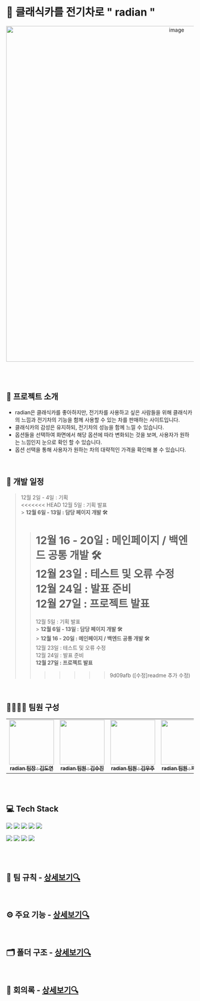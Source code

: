 # 🚗 클래식카를 전기차로 " radian "

<p align="center"><img width="900" alt="image" src="https://github.com/user-attachments/assets/d045cc46-de04-4558-bf2e-11201384b7cf"></p>

<br>
<br>

## 📑 **프로젝트 소개**

- radian은 클래식카를 좋아하지만, 전기차를 사용하고 싶은 사람들을 위해 클래식카의 느낌과 전기차의 기능을 함께 사용할 수 있는 차를 판매하는 사이트입니다.
- 클래식카의 감성은 유지하되, 전기차의 성능을 함께 느낄 수 있습니다.
- 옵션들을 선택하여 화면에서 해당 옵션에 따라 변화되는 것을 보며, 사용자가 원하는 느낌인지 눈으로 확인 할 수 있습니다.
- 옵션 선택을 통해 사용자가 원하는 차의 대략적인 가격을 확인해 볼 수 있습니다.

<br>

## 📆 **개발 일정**

> 12월 2일 - 4일 : 기획 <br>
> <<<<<<< HEAD
> 12월 5일 : 기획 발표 <br> > **12월 6일 - 13일 : 담당 페이지 개발 🛠️**<br>
>
> > **12월 16 - 20일 : 메인페이지 / 백엔드 공통 개발 🛠️** <br>
> > 12월 23일 : 테스트 및 오류 수정 <br>
> > 12월 24일 : 발표 준비 <br> **12월 27일 : 프로젝트 발표**
> > =======
> > 12월 5일 : 기획 발표 <br> > **12월 6일 - 13일 : 담당 페이지 개발 🛠️**<br> > **12월 16 - 20일 : 메인페이지 / 백엔드 공통 개발 🛠️** <br>
> > 12월 23일 : 테스트 및 오류 수정 <br>
> > 12월 24일 : 발표 준비 <br> **12월 27일 : 프로젝트 발표**
> >
> > > > > > > 9d09afb ([수정]readme 추가 수정)

<br>

## 🧑‍🧑‍🧒‍🧒 **팀원 구성**

<table>
  <tbody>
    <tr>
      <td align="center"><a href="https://github.com/Devkdy22"><img src="https://avatars.githubusercontent.com/u/120148744?s=400&u=2409183572bda61e63d318220d745f78f902db50&v=4" width="120px;" alt=""/><br /><sub><b>radian 팀장 : 김도연 </b></sub></a><br /></td>
      <td align="center"><a href="https://github.com/ksj0621"><img src="https://avatars.githubusercontent.com/u/184090294?v=4" width="120px;" alt=""/><br /><sub><b>radian 팀원 : 김수진</b></sub></a><br /></td>
      <td align="center"><a href="https://github.com/structified"><img src="https://avatars.githubusercontent.com/u/53807656?v=4" width="120px;" alt=""/><br /><sub><b>radian 팀원 : 김우주</b></sub></a><br /></td>
      <td align="center"><a href="https://github.com/incolore9"><img src="https://avatars.githubusercontent.com/u/180628269?v=4" width="120px;" alt=""/><br /><sub><b>radian 팀원 : 박한솔</b></sub></a><br /></td>
  </tbody>
</table>

<br>

<br>

## 💻 **Tech Stack**

<img src="https://img.shields.io/badge/React-61DAFB?style=for-the-badge&logo=React&logoColor=black"> <img src="https://img.shields.io/badge/Css-1572B6?style=for-the-badge&logo=Css&logoColor=white">
<img src="https://img.shields.io/badge/three.js-000000?style=for-the-badge&logo=Css&logoColor=white">
<img src="https://img.shields.io/badge/Typescript-3178C6?style=for-the-badge&logo=Typescript&logoColor=white"/>
<img src="https://img.shields.io/badge/reactquery-FF4154?style=for-the-badge&logo=Typescript&logoColor=white"/>

<img src="https://img.shields.io/badge/GitHub-181717?style=for-the-badge&logo=GitHub&logoColor=white"/> <img src="https://img.shields.io/badge/Visual Studio Code-007ACC?style=for-the-badge&logo=Visual Studio Code&logoColor=white"/> <img src="https://img.shields.io/badge/figma-F24E1E?style=for-the-badge&logo=Typescript&logoColor=white"/> <img src="https://img.shields.io/badge/googledocs-4285F4?style=for-the-badge&logo=Typescript&logoColor=white"/>

<br>

<br>

## 🔗 **팀 규칙** - [상세보기🔍](https://github.com/ormcamp-fe-3rd/radian/wiki/%ED%8C%80%EA%B7%9C%EC%B9%99)

<br>

## ⚙️ **주요 기능** - [상세보기🔍](https://github.com/ormcamp-fe-3rd/radian/wiki/%E2%9A%99%EF%B8%8F-%EC%A3%BC%EC%9A%94%EA%B8%B0%EB%8A%A5)

<br>

## 🗂️ **폴더 구조** - [상세보기🔍](https://github.com/ormcamp-fe-3rd/radian/wiki/%ED%8F%B4%EB%8D%94-%EA%B5%AC%EC%A1%B0)

<br>

## 📑 **회의록** - [상세보기🔍](https://github.com/ormcamp-fe-3rd/radian/wiki/%F0%9F%93%91-%ED%9A%8C%EC%9D%98%EB%A1%9D)
